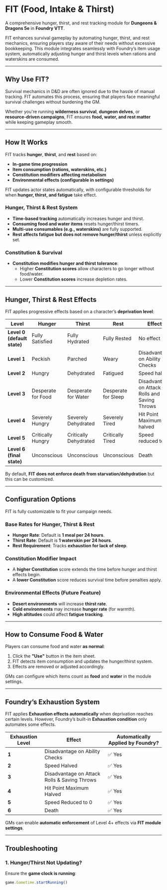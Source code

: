 # FIT (Food, Intake & Thirst)

A comprehensive hunger, thirst, and rest tracking module for **Dungeons & Dragons 5e** in **Foundry VTT**.

FIT enhances survival gameplay by automating hunger, thirst, and rest mechanics, ensuring players stay aware of their needs without excessive bookkeeping. This module integrates seamlessly with Foundry’s item usage system, automatically adjusting hunger and thirst levels when rations and waterskins are consumed.

---

## **Why Use FIT?**
Survival mechanics in D&D are often ignored due to the hassle of manual tracking. FIT automates this process, ensuring that players face meaningful survival challenges without burdening the GM.

Whether you're running **wilderness survival**, **dungeon delves**, or **resource-driven campaigns**, FIT ensures **food, water, and rest matter** while keeping gameplay smooth.

---

## **How It Works**
FIT tracks **hunger**, **thirst**, and **rest** based on:
- **In-game time progression**
- **Item consumption (rations, waterskins, etc.)**
- **Constitution modifiers affecting metabolism**
- **Environmental effects (configurable in settings)**

FIT updates actor states automatically, with configurable thresholds for when **hunger, thirst, and fatigue** take effect.

### **Hunger, Thirst & Rest System**
- **Time-based tracking** automatically increases hunger and thirst.
- **Consuming food and water items** resets hunger/thirst timers.
- **Multi-use consumables (e.g., waterskins)** are fully supported.
- **Rest affects fatigue but does not remove hunger/thirst** unless explicitly set.

### **Constitution & Survival**
- **Constitution modifies hunger and thirst tolerance**:
  - Higher **Constitution scores** allow characters to go longer without food/water.
  - Lower **Constitution scores** increase depletion rates.

---

## **Hunger, Thirst & Rest Effects**
FIT applies progressive effects based on a character’s **deprivation level**:

| **Level** | **Hunger**               | **Thirst**               | **Rest**                | **Effect** |
|-----------|--------------------------|--------------------------|-------------------------|------------|
| **Level 0 (default state)** | Fully Satisfied | Fully Hydrated | Fully Rested | No effect |
| **Level 1** | Peckish | Parched | Weary | Disadvantage on Ability Checks |
| **Level 2** | Hungry | Dehydrated | Fatigued | Speed halved |
| **Level 3** | Desperate for Food | Desperate for Water | Desperate for Sleep | Disadvantage on Attack Rolls and Saving Throws |
| **Level 4** | Severely Hungry | Severely Dehydrated | Severely Tired | Hit Point Maximum halved |
| **Level 5** | Critically Hungry | Critically Dehydrated | Critically Tired | Speed reduced to 0 |
| **Level 6 (final state)** | Unconscious | Unconscious | Unconscious | Death |

By default, **FIT does not enforce death from starvation/dehydration** but this can be customized.

---

## **Configuration Options**
FIT is fully customizable to fit your campaign needs.

### **Base Rates for Hunger, Thirst & Rest**
- **Hunger Rate**: Default is **1 meal per 24 hours**.
- **Thirst Rate**: Default is **1 waterskin per 24 hours**.
- **Rest Requirement**: Tracks **exhaustion for lack of sleep**.

### **Constitution Modifier Impact**
- A **higher Constitution** score extends the time before hunger and thirst effects begin.
- A **lower Constitution** score reduces survival time before penalties apply.

### **Environmental Effects (Future Feature)**
- **Desert environments** will increase **thirst rate**.
- **Cold environments** may increase **hunger rate** (for warmth).
- **High altitudes** could affect **fatigue tracking**.

---

## **How to Consume Food & Water**
Players can consume food and water **as normal**:
1. Click the **"Use"** button in the item sheet.
2. FIT detects item consumption and updates the hunger/thirst system.
3. Effects are removed or adjusted accordingly.

GMs can configure which items count as **food** and **water** in the module settings.

---

## **Foundry’s Exhaustion System**
FIT applies **Exhaustion effects automatically** when deprivation reaches certain levels. However, Foundry’s built-in **Exhaustion condition** only automates some effects.

| **Exhaustion Level** | **Effect** | **Automatically Applied by Foundry?** |
|----------------------|-----------|--------------------------------------|
| **1** | Disadvantage on Ability Checks | ✅ Yes |
| **2** | Speed Halved | ✅ Yes |
| **3** | Disadvantage on Attack Rolls & Saving Throws | ✅ Yes |
| **4** | Hit Point Maximum Halved | ✅ Yes |
| **5** | Speed Reduced to 0 |  ✅ Yes |
| **6** | Death |  ✅ Yes |

GMs can enable **automatic enforcement** of Level 4+ effects via **FIT module settings**.

---

## **Troubleshooting**
### **1. Hunger/Thirst Not Updating?**
Ensure the **game clock is running**:
```js
game.Gametime.startRunning()
